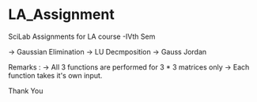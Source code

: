 # LA_Assignment
SciLab Assignments for LA course -IVth Sem

-> Gaussian Elimination
-> LU Decmposition
-> Gauss Jordan

Remarks :
   -> All 3 functions are performed for 3 * 3 matrices only
   -> Each function takes it's own input.
   
Thank You
